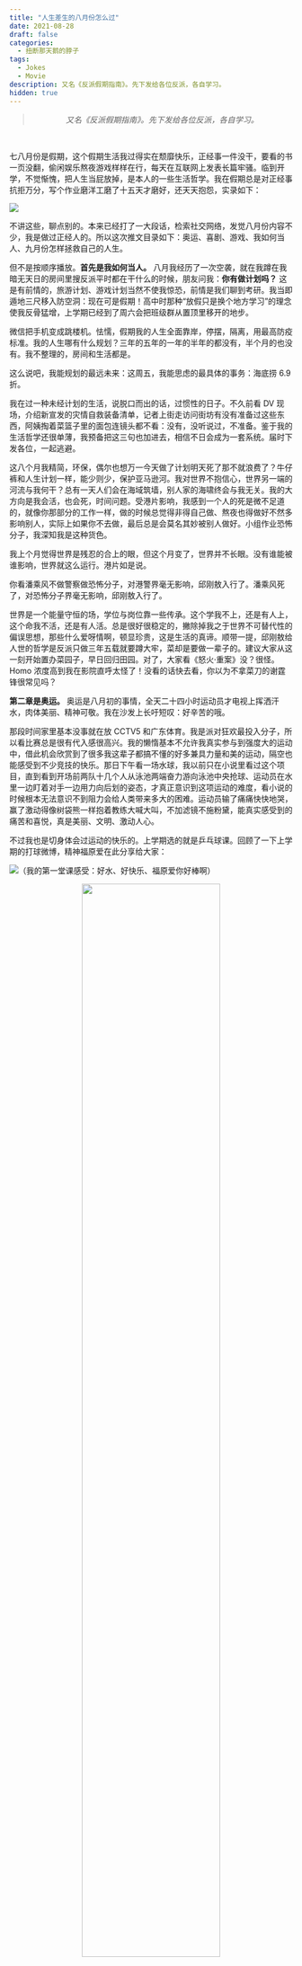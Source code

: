 ```yaml
---
title: "人生差生的八月份怎么过"
date: 2021-08-28
draft: false
categories:
  - 扭断那天鹅的脖子
tags:
  - Jokes
  - Movie
description: 又名《反派假期指南》。先下发给各位反派，各自学习。
hidden: true 
---
```


<blockquote> <center><i>又名《反派假期指南》。先下发给各位反派，各自学习。</i>
</center>
</blockquote>
<!--more-->
</br>

七八月份是假期，这个假期生活我过得实在颓靡快乐，正经事一件没干，要看的书一页没翻，偷闲娱乐熬夜游戏样样在行，每天在互联网上发表长篇牢骚。临到开学，不觉惭愧，把人生当屁放掉，是本人的一些生活哲学。我在假期总是对正经事抗拒万分，写个作业磨洋工磨了十五天才磨好，还天天抱怨，实录如下：

![ ](https://pub-219f59729cc7474d97beb0f99a13e6bd.r2.dev/%E5%B7%AE%E7%94%9F/1.png)

不讲这些，聊点别的。本来已经打了一大段话，检索社交网络，发觉八月份内容不少，我是做过正经人的。所以这次推文目录如下：奥运、喜剧、游戏、我如何当人、九月份怎样拯救自己的人生。

但不是按顺序播放。**首先是我如何当人。** 八月我经历了一次空袭，就在我蹲在我暗无天日的房间里搜反派平时都在干什么的时候，朋友问我：**你有做计划吗？** 这是有前情的，旅游计划、游戏计划当然不使我惊恐，前情是我们聊到考研。我当即遁地三尺移入防空洞：现在可是假期！高中时那种“放假只是换个地方学习”的理念使我反骨猛增，上学期已经到了周六会把班级群从置顶里移开的地步。

微信把手机变成跳楼机。怯懦，假期我的人生全面靠岸，停摆，隔离，用最高防疫标准。我的人生哪有什么规划？三年的五年的一年的半年的都没有，半个月的也没有。我不整理的，房间和生活都是。

这么说吧，我能规划的最远未来：这周五，我能思虑的最具体的事务：海底捞 6.9 折。

我在过一种未经计划的生活，说脱口而出的话，过惯性的日子。不久前看 DV 现场，介绍新宣发的灾情自救装备清单，记者上街走访问街坊有没有准备过这些东西，阿姨掏着菜篮子里的面包连镜头都不看：没有，没听说过，不准备。鉴于我的生活哲学还很单薄，我预备把这三句也加进去，相信不日会成为一套系统。届时下发各位，一起逃避。

这八个月我精简，环保，偶尔也想万一今天做了计划明天死了那不就浪费了？牛仔裤和人生计划一样，能少则少，保护亚马逊河。我对世界不抱信心，世界另一端的河流与我何干？总有一天人们会在海域筑墙，别人家的海啸终会与我无关。我的大方向是我会活，也会死，时间问题。受港片影响，我感到一个人的死是微不足道的，就像你那部分的工作一样，做的时候总觉得非得自己做、熬夜也得做好不然多影响别人，实际上如果你不去做，最后总是会莫名其妙被别人做好。小组作业恐怖分子，我深知我是这种货色。

我上个月觉得世界是残忍的合上的眼，但这个月变了，世界并不长眼。没有谁能被谁影响，世界就这么运行。港片如是说。

你看潘乘风不做警察做恐怖分子，对港警界毫无影响，邱刚敖入行了。潘乘风死了，对恐怖分子界毫无影响，邱刚敖入行了。

世界是一个能量守恒的场，学位与岗位靠一些传承。这个学我不上，还是有人上，这个命我不活，还是有人活。总是很好很稳定的，撇除掉我之于世界不可替代性的偏误思想，那些什么爱呀情啊，顿显珍贵，这是生活的真谛。顺带一提，邱刚敖给人世的哲学是反派只做三年五载就要蹲大牢，菜却是要做一辈子的。建议大家从这一刻开始置办菜园子，早日回归田园。对了，大家看《怒火·重案》没？很怪。Homo 浓度高到我在影院直呼太怪了！没看的话快去看，你以为不拿菜刀的谢霆锋很常见吗？

**第二章是奥运。** 奥运是八月初的事情，全天二十四小时运动员才电视上挥洒汗水，肉体美丽、精神可敬。我在沙发上长吁短叹：好辛苦的哦。

那段时间家里基本没事就在放 CCTV5 和广东体育。我是派对狂欢最投入分子，所以看比赛总是很有代入感很高兴。我的懒惰基本不允许我真实参与到强度大的运动中，借此机会欣赏到了很多我这辈子都搞不懂的好多兼具力量和美的运动，隔空也能感受到不少竞技的快乐。那日下午看一场水球，我以前只在小说里看过这个项目，直到看到开场前两队十几个人从泳池两端奋力游向泳池中央抢球、运动员在水里一边盯着对手一边用力向后划的姿态，才真正意识到这项运动的难度，看小说的时候根本无法意识不到阻力会给人类带来多大的困难。运动员输了痛痛快快地哭，赢了激动得像树袋熊一样抱着教练大喊大叫，不加滤镜不施粉黛，能真实感受到的痛苦和喜悦，真是美丽、文明、激动人心。

不过我也是切身体会过运动的快乐的。上学期选的就是乒乓球课。回顾了一下上学期的打球微博，精神福原爱在此分享给大家：

![（我的第一堂课感受：好水、好快乐、福原爱你好棒啊）](https://pub-219f59729cc7474d97beb0f99a13e6bd.r2.dev/差生/2.png)

<p align="center">
    <img src="https://pub-219f59729cc7474d97beb0f99a13e6bd.r2.dev/差生/3.webp" width="70%" />
</p>

<p align="center">
    <img src="https://pub-219f59729cc7474d97beb0f99a13e6bd.r2.dev/差生/4.png" width="70%" />
</p>

至于为什么只给爱酱加油，因为当时我只认识爱酱。

另：爱酱我来了的意思不是我的体育老师是爱酱的意思，而是我需要拖拉着脚步在三十几度高温里走个一两公里去见爱酱、路上会被晒到神志不清以至于看见爱酱从日本投过来的海市蜃楼的意思。一些并不夸张的描写手法，这课谁上谁知道。

**第三集是喜剧。** 八月份很闲嘛，算了我坦白每个月都很闲因为我是个闲散人士，我的结局是七十岁死在家里无依无靠连猫都没得养因为光养我自己就已经需要巨大的能量。

丧气话少讲。简言之：我开始看喜剧。

喜剧是个神秘的类目，想要进入这个行业，主要靠一些自信而非好笑。我看了一些标着喜剧的东西，一时间很难分清它们是单口喜剧还是 TED 演讲，这些东西的存在使我感到我也能做喜剧，因而本篇推文我将放进 **#搞笑** Tag。这是很严肃的事情，你们懂的吧？我们同人女有专门的 Tag 学，不到那种非此不可的境地，绝不会打上一个跟自己无关的标签。

但我此行不是来骂喜剧的，看了一些特别努力但结果特别令人沮丧的单口以后我都怀疑是不是有一个工种是在现场发出罐头笑声？此处点名：Hasan Minhaj 的《返校之王》，纯纯一个 TED 演讲，还自带 PPT。公示一些黑榜之后当然是红榜，讲得好玩的有：

Daniel Sloss 的《X》和《Live shows》，后者是 2018 他非常出名的单口，一共两集，第二集《Jigsaw》很好笑也让人冷汗直冒。《X》选了很难讲的几个内容：Pedo、Death 和 Rape，无与伦比的同理心。优质单口，敬赠各位男士。

《X》的节选：

<p align="center">
    <img src="https://pub-219f59729cc7474d97beb0f99a13e6bd.r2.dev/%E5%B7%AE%E7%94%9F/X.webp" width="80%" />
</p>

钱信伊的《亚洲笑星闹美国》。由于我当时没记录所以忘了讲的什么，放上来当凑数吧反正能看到这篇的人有多少？我怎么可能是认真盘点。我在自己的研究设计里加上一句“不想写了就这样吧”。你觉得多久以后才有人发现？再次重复：我是小组作业反派人物。开玩笑的，我才没有干这么缺德的事。

**但为什么不干呢？**

还看了一个非常天才的即兴表演：《Middleditch & Schwartz》。我个人最喜欢《理想的工作》那一集。羚羊笑话笑得我死去活来。

还有菲比 2016 年的《意乱情迷（Crashing）》，她真的很会写也很会演这种又搞笑又操蛋的人物。很有后面《伦敦生活》的影子，每集的戏剧冲突都特别好玩，这一点我甚至觉得胜过 Fleabag。在痴痴等待 How it pass 的答案的时间，不如看看这个，是另一种爱情解释：当屁放掉。正经来讲就是非常搞笑的群像戏：俗里俗气的尴尬三角恋，每一集都是闹剧，冲突、混乱，鸡飞蛋打，每个人都在把手里的每件事情搞砸，菲比在里面的角色不如 Fleabag 讨喜，她神奇地给自己写了个第三者的角色，就那种大家都觉得她特别好玩特别有意思但这种有意思又太有破坏力、随时随地把所有事情搞得一团糟的那种人物。塞满生活细节，笑点粗暴又直接，尤其是那条 Gay 线。生活细节是很珍贵的东西，尤其是我们在 2021（怎么就 2021 呢我还觉得是 2020，史称最糟糕的一年）我们呆在家里学校哪也不去，线下生活的珍贵大家都懂。

我去年很迷恋 Simon Amstell，最初是本吸血鬼同人女把他当作了我船的代餐，再然后是他的单口《Do nothing》里面跟演员小本的故事美妙得我上蹿下跳两周，再再然后就是我的一些卷毛脆弱白男情结——这个情结从 Jesse Eisenberg 到 Simon 再到《青春王室》里的 August，证据链确凿，哪天国家立法禁止这个，我第一个被抓。Simon 当然是非常好的单口喜剧演员，从《Do nothing》到《Set Free》，从一而终的脆弱感是我迷恋他的首要原因。脆弱是一种需要学习的品德。在这个车速能上 120 的世界里，没有成日以泪洗面已经代表我的坚强。

<p align="center">
    <img src="https://pub-219f59729cc7474d97beb0f99a13e6bd.r2.dev/差生/6.png" width="90%" />
<center><i>《Set free》的截图，我会把它影印到骨灰盒上</i></center>
</p>
　　顺便，昨天看了《失控玩家》，Ryan那张NPC脸笑得我狂拍大腿乐得不行。忘了我给《头号玩家》评了几星总之《失控》比它多1星，烂梗横飞。我笑得死去活来。斯皮尔伯格你输就输在了拿着一堆IP却不会拍烂梗。

**第四段是游戏。** 游戏人间是一种解法，Video Game 是正确答案。

七月底我 90 小时通完了《赛博朋克 2077》，个中心痛严重到我昨天晚上还在社交网络上质问银手你为什么。我第一个打出的是节制结局：让银手活。

从到关键转折点开始、整个过程五味杂陈。电子神舆前要走两段楼梯，是米斯蒂带 V 走过的路。楼梯上面有只小猫，是 V 和银手在公寓附近捡回来的那只，故事最开始遇到的小猫，故事结束了也能看一眼，却没有了那个摸一摸的选项。我总是惊恐于惊艳于这样的设置，在故事结局的地方让你走来时的路。

跟银手的互动是我游戏里最有沉浸感的部分，整个游戏过程我都好想揍他，但是到神舆里的时候，我深知这样的选择对自己不公平，也知道这种选择毫无理由毫无意义，但还是选择了让他活。通往黑墙的道路我都是倒着走，看着他一直阻止我，一直阻止我。最后我们握手，我们道别。悲伤强烈得几乎令我们湮没。

选择让他活不是因为六个月不足为道，也不是承诺、英雄主义什么的，仅仅是跟他感情很深。如果我活还是他活仅仅只能选一个，无论是活十年还是六个月，我都还是会选择把机会给他。很久以前我就意识到我是个友谊愚忠主义者。我对朋友没有办法有私念。强尼最后那句话是对的，真的是对的：**你决定听天由命，放弃自己争取的一切，放弃自己的生命，就因为你不敢跟我说再见？**

我不知道别的 V 怎么想，反正我的 V 是这样。与其说是我无法失去他，不如说是我无法跟他道别，无法接受是我放弃了他。节制结局里他说**我什么都没忘，以后也不会忘**的时候才能感觉到我选了一个对他而言更加残酷的结局，而他在最后一刻真的为我挡住了这颗离别子弹。

我确实不敢跟他告别。这个结局是我最喜欢的一个，因为孤胆又浪漫，一路踏着战歌大摇大摆走进去单挑公司，我一边打一边骂疯了吧不要命吗。但打完了又觉得这太符合这游戏贯穿到底的悲剧色彩：以我残躯化烈火。

八月份我其实还打了 To the moon、Undertale 和巫师 3，不过振动和后遗症远没有 2077 来得强烈。为篇幅简洁，不再赘述。

反正没人会看到这里，第五部分还不讲我的九月反派自救计划，不耐心的反派预备分子这时应该已经离开了，只有真诚想当反派的人才会继续看我的屁话，谢谢支持但没用的：连当反派都要学习，建议还是去搞个网课听一下。**此处插播一下我的 2021 特辑**——我还在写同人、还在看同人，AO3 的计数诡异。其实自己看了看有 12 万字左右，绝大多数都是我船。我在这艘船上又逆又拆，横跳不已，生生把自己搞成小马受抚慰的痛心故事不再赘述。但写是我为数不多的消遣之一，引用我 8 月 9 日的发言：

> 喜欢看书的那个人已经是过去式了，认了，打游戏的那个人，也已经在迭代中失踪到不知道哪里去了。绘画，有过短暂的激情，脚趾蹭了一下门槛就匆匆挥别。烹饪之术，等我有了自己的厨房再说。CP 不过使我认清我是乱捡了流浪猫又不想养的坏人。

我一方面承认写是我的重要消遣，但一方面也清楚它给我带来的痛苦是人生之最，痛经其次。我作为东亚小孩把这两样放在排行榜前二，可见我的人生确实没什么可痛苦的。我只有在写得顺利和写完的时候能短暂承认一下喜欢写作，其他时间都恨得不得了。这件事情讨厌死了，矛盾又不健康，而且还会很嫉妒！只有在梦见自己变成大作家之后的时候才敢承认我喜欢写作，喜欢得不得了，停下来会死掉。

![（我惨淡的AO3 Statistics。但<b>每一篇</b>我都很喜欢）](https://pub-219f59729cc7474d97beb0f99a13e6bd.r2.dev/差生/7.png)

前两天刚写完一篇泰小马。该 CP 冷到我不愿意解释但是这是我这阵子最享受打字的时间，它轻快、美妙，是个喜剧，这几个描述都是我词库里最好的部分。它讲述了一只鸡带来的闹剧，并且逻辑链完整。没有哪一件事情是突然而至、莫名其妙的。故事的开头是小马丢掉了那只鸡，他的动机是**这只鸡吵到了他**，并且这是一只含狗量过高的鸡，而我的小马一如往常憎恨吵闹、憎恨情感、憎恨过分黏人的东西。他丢掉了鸡，这是故事的第一个动作。接着小马勒索泰勒，泰勒被迫绑架小马并且帮他去抓那只鸡。我会把它标成浪漫喜剧，因为它确实是。

它是一个故事而非我过去写得黏糊糊的不知所云毫无情节的文章。它并不讨喜，几天过去回复寥寥、Kudos 与 Hits 保持个位，远比不上我写得最好的那篇。但我喜爱它，并为这个故事感到微弱的骄傲——不然我还能怎么样？我永远不会抬起头说我有多自豪，我的文章永远、永远不可能使我到那个地步。这很恐怖的，朋友。

八九月份其实世俗意义上讲我过得不糟糕，卷人排行榜里我怀疑也有我一名。那天起床第一件事是被问六级如何，比自己估得高了很多，令我感到六级考完那天放出的答案主要是烟雾弹，让我们这些人生差生收获糟糕一日。敬告各位六级场外专家：其实我们差生也不差那么一天。

按照目录，最后一档节目是九月份我怎样拯救自己的人生。我怎么会在目录加上这么一个章节？我差不多一两个月左右就要重启一下人生，每天都喋喋不休明天开始拯救自己。我是对做人这件事有执着的，不是“好好做人”那种大尺度的梦想，就是纯粹做个正常人。但这件事时常搁置，因为我总做坏事，动机主要是反正明天不用上学。

聊远了。从前我还是会为自己总结一些下个月大方向的指导思想，现在不怎么这么干了，做人是一个月抛兼职，我很难想象下个月我还会跟做计划时是同一个人。我的生活迭代速度太快以至于难以计划。

九月份如何拯救自己的人生，答案是别耽误大家时间了就这样吧。我们反派很忙的。

<center><b>Fin</b></center>
</br>
</br>
<center>封面来自《Undertale》：</center>
<p align="center">
    <img src="https://pub-219f59729cc7474d97beb0f99a13e6bd.r2.dev/差生/640.png" width="90%" />
</p>

> 2021-11-12：持续搬运公众号的内容，因而末尾常有关于封面的事，而博客并不需要封面这样即时的刺激。对于旧文章，我仍旧准备保留这个板块，而新文章不会再谈。无人在乎，但我喜欢这样。
